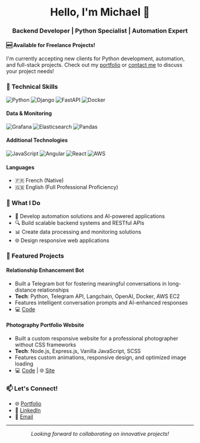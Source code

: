 <div align="center">
  <h1>Hello, I'm Michael 👋</h1>
  <h3>Backend Developer | Python Specialist | Automation Expert</h3>
</div>

#### 🆕 Available for Freelance Projects!
I'm currently accepting new clients for Python development, automation, and
full-stack projects. Check out my <a href="https://lohiermichael.github.io/" 
target="_blank">portfolio</a> or [contact me](#-lets-connect) to discuss your project needs!

### 🔧 Technical Skills
![Python](https://img.shields.io/badge/Python-3.6+-blue?style=flat&logo=python&logoColor=white)
![Django](https://img.shields.io/badge/Django-092E20?style=flat&logo=django&logoColor=white)
![FastAPI](https://img.shields.io/badge/FastAPI-009688?style=flat&logo=fastapi&logoColor=white)
![Docker](https://img.shields.io/badge/Docker-2496ED?style=flat&logo=docker&logoColor=white)

#### Data & Monitoring
![Grafana](https://img.shields.io/badge/Grafana-F46800?style=flat&logo=grafana&logoColor=white)
![Elasticsearch](https://img.shields.io/badge/Elasticsearch-005571?style=flat&logo=elasticsearch&logoColor=white)
![Pandas](https://img.shields.io/badge/Pandas-150458?style=flat&logo=pandas&logoColor=white)

#### Additional Technologies
![JavaScript](https://img.shields.io/badge/JavaScript-ES6-yellow?style=flat&logo=javascript&logoColor=white)
![Angular](https://img.shields.io/badge/Angular-DD0031?style=flat&logo=angular&logoColor=white)
![React](https://img.shields.io/badge/React-61DAFB?style=flat&logo=react&logoColor=black)
![AWS](https://img.shields.io/badge/AWS-232F3E?style=flat&logo=amazon-aws&logoColor=white)

#### Languages
- 🇫🇷 French (Native)
- 🇬🇧 English (Full Professional Proficiency)

### 🚀 What I Do
- 🤖 Develop automation solutions and AI-powered applications
- 🔍 Build scalable backend systems and RESTful APIs
- 📊 Create data processing and monitoring solutions
- 🌐 Design responsive web applications

### 💼 Featured Projects

#### Relationship Enhancement Bot
- Built a Telegram bot for fostering meaningful conversations in long-distance
  relationships
- **Tech**: Python, Telegram API, Langchain, OpenAI, Docker, AWS EC2
- Features intelligent conversation prompts and AI-enhanced responses
- 💻 <a href="https://github.com/lohiermichael/telegram-relationship-bot" target="_blank">Code</a>

#### Photography Portfolio Website
- Built a custom responsive website for a professional photographer without CSS
  frameworks
- **Tech**: Node.js, Express.js, Vanilla JavaScript, SCSS
- Features custom animations, responsive design, and optimized image loading
- 💻 <a href="https://github.com/lohiermichael/laurent-x-dubois" target="_blank">Code</a> |
  🌐 <a href="https://laurentxdubois.com" target="_blank">Site</a>

### 📫 Let's Connect!
- 🌐 <a href="https://lohiermichael.github.io/" target="_blank">Portfolio</a>
- 💼 <a href="https://www.linkedin.com/in/lohiermichael/" target="_blank">LinkedIn</a>
- 📧 <a href="mailto:lohiermichael@gmail.com">Email</a>

---

<div align="center">
  <i>Looking forward to collaborating on innovative projects!</i>
</div>
